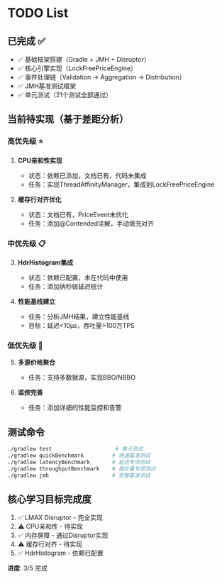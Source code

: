 # TODO List

## 已完成 ✅
- ✅ 基础框架搭建（Gradle + JMH + Disruptor）
- ✅ 核心引擎实现（LockFreePriceEngine）
- ✅ 事件处理链（Validation → Aggregation → Distribution）
- ✅ JMH基准测试框架
- ✅ 单元测试（21个测试全部通过）

## 当前待实现（基于差距分析）

### 高优先级 ⭐
1. **CPU亲和性实现**
   - 状态：依赖已添加，文档已有，代码未集成
   - 任务：实现ThreadAffinityManager，集成到LockFreePriceEngine

2. **缓存行对齐优化**
   - 状态：文档已有，PriceEvent未优化
   - 任务：添加@Contended注解，手动填充对齐

### 中优先级 📋
3. **HdrHistogram集成**
   - 状态：依赖已配置，未在代码中使用
   - 任务：添加纳秒级延迟统计

4. **性能基线建立**
   - 任务：分析JMH结果，建立性能基线
   - 目标：延迟<10μs，吞吐量>100万TPS

### 低优先级 📝
5. **多源价格聚合**
   - 任务：支持多数据源，实现BBO/NBBO
   
6. **监控完善**
   - 任务：添加详细的性能监控和告警

## 测试命令
```bash
./gradlew test                    # 单元测试
./gradlew quickBenchmark         # 快速基准测试
./gradlew latencyBenchmark       # 延迟专项测试
./gradlew throughputBenchmark    # 吞吐量专项测试
./gradlew jmh                    # 完整基准测试
```

## 核心学习目标完成度
1. ✅ LMAX Disruptor - 完全实现
2. ⚠️ CPU亲和性 - 待实现
3. ✅ 内存屏障 - 通过Disruptor实现
4. ⚠️ 缓存行对齐 - 待实现  
5. ✅ HdrHistogram - 依赖已配置

**进度**: 3/5 完成